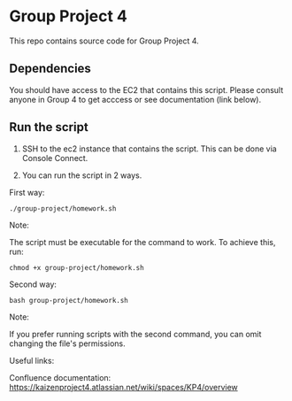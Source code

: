 # Group Project 4 

This repo contains source code for Group Project 4. 

## Dependencies 

You should have access to the EC2 that contains this script. Please consult anyone in Group 4 to get acccess or see documentation (link below).

## Run the script 

1. SSH to the ec2 instance that contains the script. This can be done via Console Connect. 

2. You can run the script in 2 ways. 

First way: 

```
./group-project/homework.sh
```
Note:

The script must be executable for the command to work. To achieve this, run:

```
chmod +x group-project/homework.sh
```
Second way:

```
bash group-project/homework.sh
```
Note:

If you prefer running scripts with the second command, you can omit changing the file's permissions. 

Useful links:

Confluence documentation: https://kaizenproject4.atlassian.net/wiki/spaces/KP4/overview

